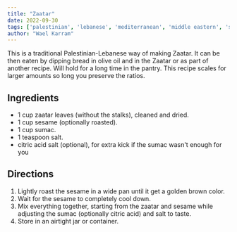 ```yaml
---
title: "Zaatar"
date: 2022-09-30
tags: ['palestinian', 'lebanese', 'mediterranean', 'middle eastern', 'spice']
author: "Wael Karram"
---
```


This is a traditional Palestinian-Lebanese way of making Zaatar.
It can be then eaten by dipping bread in olive oil and in the Zaatar or as part of another recipe.
Will hold for a long time in the pantry.
This recipe scales for larger amounts so long you preserve the ratios.

## Ingredients

- 1 cup zaatar leaves (without the stalks), cleaned and dried.
- 1 cup sesame (optionally roasted).
- 1 cup sumac.
- 1 teaspoon salt.
- citric acid salt (optional), for extra kick if the sumac wasn't enough for you

## Directions

1. Lightly roast the sesame in a wide pan until it get a golden brown color.
2. Wait for the sesame to completely cool down.
3. Mix everything together, starting from the zaatar and sesame while adjusting the sumac (optionally citric acid) and salt to taste.
4. Store in an airtight jar or container.
